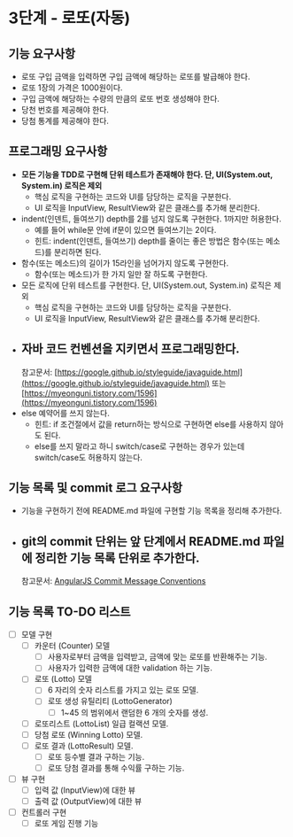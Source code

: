# 3단계 - 로또(자동)

## 기능 요구사항

- 로또 구입 금액을 입력하면 구입 금액에 해당하는 로또를 발급해야 한다.
- 로또 1장의 가격은 1000원이다.
- 구입 금액에 해당하는 수량의 만큼의 로또 번호 생성해야 한다.
- 당천 번호를 제공해야 한다.
- 당첨 통계를 제공해야 한다.

## 프로그래밍 요구사항

- **모든 기능을 TDD로 구현해 단위 테스트가 존재해야 한다. 단, UI(System.out, System.in) 로직은 제외**
    - 핵심 로직을 구현하는 코드와 UI를 담당하는 로직을 구분한다.
    - UI 로직을 InputView, ResultView와 같은 클래스를 추가해 분리한다.
- indent(인덴트, 들여쓰기) depth를 2를 넘지 않도록 구현한다. 1까지만 허용한다.
    - 예를 들어 while문 안에 if문이 있으면 들여쓰기는 2이다.
    - 힌트: indent(인덴트, 들여쓰기) depth를 줄이는 좋은 방법은 함수(또는 메소드)를 분리하면 된다.
- 함수(또는 메소드)의 길이가 15라인을 넘어가지 않도록 구현한다.
    - 함수(또는 메소드)가 한 가지 일만 잘 하도록 구현한다.
- 모든 로직에 단위 테스트를 구현한다. 단, UI(System.out, System.in) 로직은 제외
    - 핵심 로직을 구현하는 코드와 UI를 담당하는 로직을 구분한다.
    - UI 로직을 InputView, ResultView와 같은 클래스를 추가해 분리한다.
- 자바 코드 컨벤션을 지키면서 프로그래밍한다.
  -
  참고문서: [https://google.github.io/styleguide/javaguide.html](https://google.github.io/styleguide/javaguide.html)
  또는 [https://myeonguni.tistory.com/1596](https://myeonguni.tistory.com/1596)
- else 예약어를 쓰지 않는다.
    - 힌트: if 조건절에서 값을 return하는 방식으로 구현하면 else를 사용하지 않아도 된다.
    - else를 쓰지 말라고 하니 switch/case로 구현하는 경우가 있는데 switch/case도 허용하지 않는다.

## 기능 목록 및 commit 로그 요구사항

- 기능을 구현하기 전에 README.md 파일에 구현할 기능 목록을 정리해 추가한다.
- git의 commit 단위는 앞 단계에서 README.md 파일에 정리한 기능 목록 단위로 추가한다.
  -
  참고문서: [AngularJS Commit Message Conventions](https://gist.github.com/stephenparish/9941e89d80e2bc58a153)

## 기능 목록 TO-DO 리스트

- [ ] 모델 구현
    - [ ] 카운터 (Counter) 모델
        - [ ] 사용자로부터 금액을 입력받고, 금액에 맞는 로또를 반환해주는 기능.
        - [ ] 사용자가 입력한 금액에 대한 validation 하는 기능.
    - [ ] 로또 (Lotto) 모델
        - [ ] 6 자리의 숫자 리스트를 가지고 있는 로또 모델.
        - [ ] 로또 생성 유틸리티 (LottoGenerator)
            - [ ] 1~45 의 범위에서 랜덤한 6 개의 숫자를 생성.
    - [ ] 로또리스트 (LottoList) 일급 컬랙션 모델.
    - [ ] 당첨 로또 (Winning Lotto) 모델.
    - [ ] 로또 결과 (LottoResult) 모델.
        - [ ] 로또 등수별 결과 구하는 기능.
        - [ ] 로또 당첨 결과를 통해 수익률 구하는 기능.

- [ ] 뷰 구현
    - [ ] 입력 값 (InputView)에 대한 뷰
    - [ ] 출력 값 (OutputView)에 대한 뷰

- [ ] 컨트롤러 구현
    - [ ] 로또 게임 진행 기능